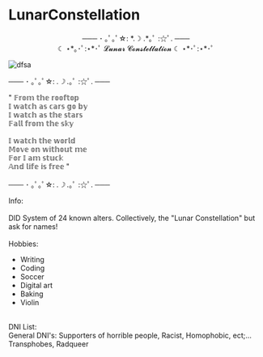 # LunarConstellation
<p align="center">
─── ･ ｡ﾟ｡ﾟ☆: *.☽ .*｡ﾟ :☆ﾟ. ─── <br/>
☾ ⋆*｡･ﾟ:⋆*･ﾟ 𝓛𝓾𝓷𝓪𝓻 𝓒𝓸𝓷𝓼𝓽𝓮𝓵𝓵𝓪𝓽𝓲𝓸𝓷 ☾ ⋆*･ﾟ:⋆*･ﾟ <br/>

![dfsa](https://github.com/user-attachments/assets/caff0c41-27d8-4042-aa8a-b4c1ae59ca4d)



─── ･ ｡ﾟ｡ﾟ☆: *.☽ .*｡ﾟ :☆ﾟ. ─── <br/>

" 𝔽𝕣𝕠𝕞 𝕥𝕙𝕖 𝕣𝕠𝕠𝕗𝕥𝕠𝕡 <br/>
𝕀 𝕨𝕒𝕥𝕔𝕙 𝕒𝕤 𝕔𝕒𝕣𝕤 𝕘𝕠 𝕓𝕪 <br/>
𝕀 𝕨𝕒𝕥𝕔𝕙 𝕒𝕤 𝕥𝕙𝕖 𝕤𝕥𝕒𝕣𝕤 <br/>
𝔽𝕒𝕝𝕝 𝕗𝕣𝕠𝕞 𝕥𝕙𝕖 𝕤𝕜𝕪 <br/>
<br/>
𝕀 𝕨𝕒𝕥𝕔𝕙 𝕥𝕙𝕖 𝕨𝕠𝕣𝕝𝕕 <br/>
𝕄𝕠𝕧𝕖 𝕠𝕟 𝕨𝕚𝕥𝕙𝕠𝕦𝕥 𝕞𝕖 <br/>
𝔽𝕠𝕣 𝕀 𝕒𝕞 𝕤𝕥𝕦𝕔𝕜 <br/>
𝔸𝕟𝕕 𝕝𝕚𝕗𝕖 𝕚𝕤 𝕗𝕣𝕖𝕖 " <br/>
<br/>
─── ･ ｡ﾟ｡ﾟ☆: *.☽ .*｡ﾟ :☆ﾟ. ───

Info: <br/>
<br/>
DID System of 24 known alters. Collectively, the "Lunar Constellation" but ask for names! <br/>
<br/>
Hobbies: <ul>

<li>Writing
<li>Coding
<li>Soccer
<li>Digital art
<li>Baking
<li>Violin</li>
</ul>
<br/>
DNI List: <br/>
General DNI's: Supporters of horrible people, Racist, Homophobic, ect;... <br/>
Transphobes, Radqueer
</p>
